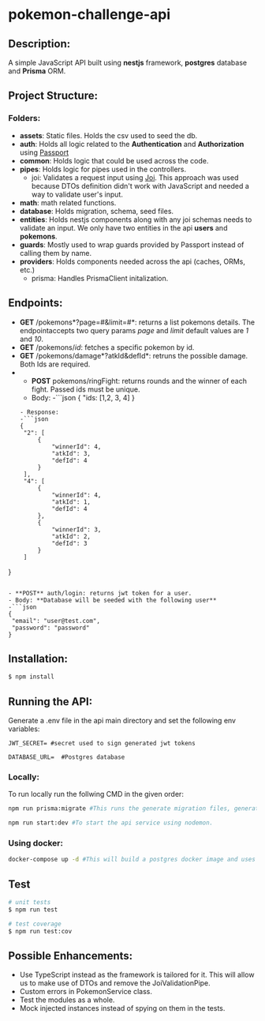 # pokemon-challenge-api

## Description:
A simple JavaScript API built using **nestjs** framework, **postgres** database and **Prisma** ORM.

## Project Structure:
### Folders:
- **assets**: Static files. Holds the csv used to seed the db.
- **auth**: Holds all logic related to the **Authentication** and **Authorization** using [Passport](http://www.passportjs.org/)
- **common**: Holds logic that could be used across the code.
 - **pipes**: Holds logic for pipes used in the controllers.
    - joi: Validates a request input using [Joi](https://joi.dev/api/?v=17.7.0). This approach was used because DTOs definition didn't work with JavaScript and needed a way to validate user's input.
  - **math**: math related functions.
- **database**: Holds migration, schema, seed files.
- **entities**: Holds nestjs components along with any joi schemas needs to validate an input. We only have two entities in the api **users** and **pokemons**.
- **guards**: Mostly used to wrap guards provided by Passport instead of calling them by name.
- **providers**: Holds components needed across the api (caches, ORMs, etc.)
  - prisma: Handles PrismaClient initalization. 

## Endpoints:
- **GET** /pokemons*?page=#&limit=#*: returns a list pokemons details. The endpointaccepts two query params *page* and *limit* default values are *1* and *10*.
- **GET** /pokemons/*id*: fetches a specific pokemon by id.
- **GET** /pokemons/damage*?atkId&defId*: retruns the possible damage. Both Ids are required.
- - **POST** pokemons/ringFight: returns rounds and the winner of each fight. Passed ids must be unique. 
  - Body: 
  -```json
  {
    "ids: [1,2, 3, 4]
  }
   ```
   - Response: 
  -```json
  {
    "2": [
        {
            "winnerId": 4,
            "atkId": 3,
            "defId": 4
        }
    ],
    "4": [
        {
            "winnerId": 4,
            "atkId": 1,
            "defId": 4
        },
        {
            "winnerId": 3,
            "atkId": 2,
            "defId": 3
        }
    ]
}
   ```

- **POST** auth/login: returns jwt token for a user. 
  - Body: **Database will be seeded with the following user**
  -```json
  {
    "email": "user@test.com",
    "password": "password"
  }
   ```
## Installation:

```bash
$ npm install
```

## Running the API:
Generate a .env file in the api main directory and set the following env variables:
```
JWT_SECRET= #secret used to sign generated jwt tokens

DATABASE_URL=  #Postgres database
```
 ### Locally:
 To run locally run the follwing CMD in the given order:
```bash
npm run prisma:migrate #This runs the generate migration files, generates the prisma client and seeds the database.

npm run start:dev #To start the api service using nodemon.

```
### Using docker:
```bash
docker-compose up -d #This will build a postgres docker image and uses it as the api database. Don't forget to set the host of DATABASE_URL env variable to db
```
## Test

```bash
# unit tests
$ npm run test

# test coverage
$ npm run test:cov
```
## Possible Enhancements:
- Use TypeScript instead as the framework is tailored for it. This will allow us to make use of DTOs and remove the JoiValidationPipe.
- Custom errors in PokemonService class. 
- Test the modules as a whole. 
- Mock injected instances instead of spying on them in the tests.
